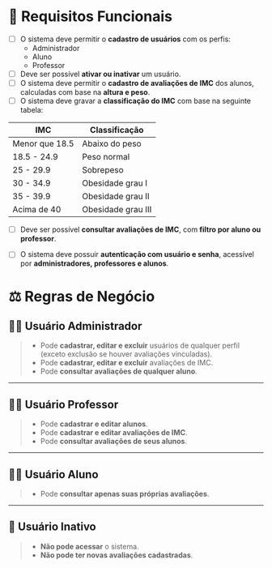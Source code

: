 # 📌 Requisitos Funcionais

- [ ] O sistema deve permitir o **cadastro de usuários** com os perfis:
  - Administrador
  - Aluno
  - Professor
- [ ] Deve ser possível **ativar ou inativar** um usuário.
- [ ] O sistema deve permitir o **cadastro de avaliações de IMC** dos alunos, calculadas com base na **altura e peso**.
- [ ] O sistema deve gravar a **classificação do IMC** com base na seguinte tabela:

| **IMC**        | **Classificação**  |
| -------------- | ------------------ |
| Menor que 18.5 | Abaixo do peso     |
| 18.5 - 24.9    | Peso normal        |
| 25 - 29.9      | Sobrepeso          |
| 30 - 34.9      | Obesidade grau I   |
| 35 - 39.9      | Obesidade grau II  |
| Acima de 40    | Obesidade grau III |

- [ ] Deve ser possível **consultar avaliações de IMC**, com **filtro por aluno ou professor**.
- [ ] O sistema deve possuir **autenticação com usuário e senha**, acessível por **administradores, professores e alunos**.


# ⚖️ Regras de Negócio

## 👨‍💼 Usuário Administrador
> - Pode **cadastrar, editar e excluir** usuários de qualquer perfil (exceto exclusão se houver avaliações vinculadas).  
> - Pode **cadastrar, editar e excluir** avaliações de IMC.  
> - Pode **consultar avaliações de qualquer aluno**.  

---

## 👨‍🏫 Usuário Professor
> - Pode **cadastrar e editar alunos**.  
> - Pode **cadastrar e editar avaliações de IMC**.  
> - Pode **consultar avaliações de seus alunos**.  

---

## 👨‍🎓 Usuário Aluno
> - Pode **consultar apenas suas próprias avaliações**.  

---

## 🚫 Usuário Inativo
> - **Não pode acessar** o sistema.  
> - **Não pode ter novas avaliações cadastradas**.  